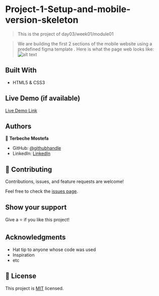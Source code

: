 # Project-1-Setup-and-mobile-version-skeleton

> This is the project of day03/week01/module01

>We are building the first 2 sections of the mobile website using a predefined figma template .
Here is what the page web looks like:
![alt text](../images/portfolio.png)

## Built With

- HTML5 & CSS3


## Live Demo (if available)

[Live Demo Link](https://terbeche.github.io/Project-1-Setup-and-mobile-version-skeleton/)


## Authors

👤 **Terbeche Mostefa**

- GitHub: [@githubhandle](https://github.com/Terbeche)
- LinkedIn: [LinkedIn](https://www.linkedin.com/in/mustapha-terbeche/)


## 🤝 Contributing

Contributions, issues, and feature requests are welcome!

Feel free to check the [issues page](../../issues/).

## Show your support

Give a ⭐️ if you like this project!

## Acknowledgments

- Hat tip to anyone whose code was used
- Inspiration
- etc

## 📝 License

This project is [MIT](./MIT.md) licensed.
